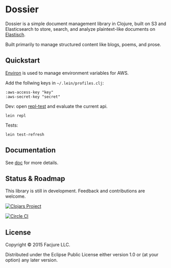Dossier
=======

Dossier is a simple document management library in Clojure, built on S3 and
Elasticsearch to store, search, and analyze plaintext-like documents on
[Elastisch](http://clojureelasticsearch.info).

Built primarily to manage structured content like blogs, poems, and prose.

## Quickstart

[Environ](https://github.com/weavejester/environ) is used to manage environment
variables for AWS.

Add the follwing keys in `~/.lein/profiles.clj`:

    :aws-access-key "key"
    :aws-secret-key "secret"

Dev: open [repl-test](test/dossier/repl_test.clj) and evaluate the current api.

	lein repl

Tests:

	lein test-refresh

## Documentation

See [doc](doc/index.md) for more details.

## Status & Roadmap

This library is still in development. Feedback and contributions are welcome.

[![Clojars Project](http://clojars.org/facjure/dossier/latest-version.svg)](http://clojars.org/facjure/dossier)

[![Circle CI](https://circleci.com/gh/facjure/dossier.svg?style=svg)](https://circleci.com/gh/facjure/dossier)

## License

Copyright © 2015 Facjure LLC.

Distributed under the Eclipse Public License either version 1.0 or (at your
option) any later version.
